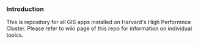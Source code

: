 ### Introduction

This is repository for all GIS apps installed on Harvard's High Performnce Cluster. Please refer to wiki page of this repo for information on individual topics. 
